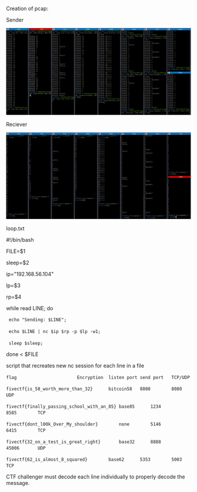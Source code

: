 Creation of pcap:

Sender

![image](uploads/106e533b3e81602a3ce18bec3afa2e1a/image.png)

Reciever

![image](uploads/cd7beca0e31c0bb976b36825792a4a35/image.png)

loop.txt

>>>
#!/bin/bash

FILE=$1

sleep=$2

ip="192.168.56.104"

lp=$3

rp=$4

while read LINE; do

     echo "Sending: $LINE";

     echo $LINE | nc $ip $rp -p $lp -w1;  

     sleep $sleep;

done < $FILE
>>>

script that recreates new nc session for each line in a file


`flag						Encryption	listen port	send port	TCP/UDP`

`fivectf{is_58_worth_more_than_32}		bitcoin58	8080		8080		UDP`

`fivectf{finally_passing_school_with_an_85}	base85		1234		8585		TCP`

`fivectf{dont_l00k_Over_My_shoulder}		none		5146		6415		TCP`

`fivectf{32_on_a_test_is_great_right}		base32		8888		45006		UDP`

`fivectf{62_is_almost_8_squared}		base62		5353		5003		TCP`

CTF challenger must decode each line individually to properly decode the message.
